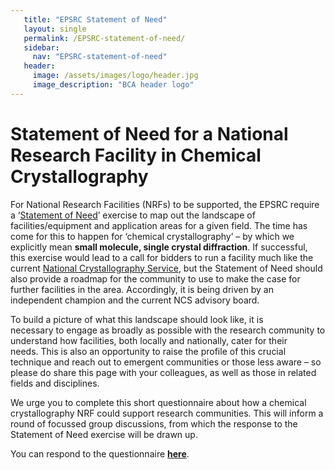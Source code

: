 ```yaml
---
   title: "EPSRC Statement of Need"
   layout: single
   permalink: /EPSRC-statement-of-need/
   sidebar:
     nav: "EPSRC-statement-of-need"
   header:
     image: /assets/images/logo/header.jpg
     image_description: "BCA header logo"
---
```


# Statement of Need for a National Research Facility in Chemical Crystallography

For National Research Facilities (NRFs) to be supported, the EPSRC require a ‘[Statement of Need](https://epsrc.ukri.org/funding/calls/call-for-statements-of-need-for-national-research-facilities/)’ exercise to map out the landscape of facilities/equipment and application areas for a given field. The time has come for this to happen for ‘chemical crystallography’ – by which we explicitly mean **small molecule, single crystal diffraction**. If successful, this exercise would lead to a call for bidders to run a facility much like the current [National Crystallography Service](http://www.ncs.ac.uk), but the Statement of Need should also provide a roadmap for the community to use to make the case for further facilities in the area. Accordingly, it is being driven by an independent champion and the current NCS advisory board.   

To build a picture of what this landscape should look like, it is necessary to engage as broadly as possible with the research community to understand how facilities, both locally and nationally, cater for their needs. This is also an opportunity to raise the profile of this crucial technique and reach out to emergent communities or those less aware – so please do share this page with your colleagues, as well as those in related fields and disciplines.  

We urge you to complete this short questionnaire about how a chemical crystallography NRF could support research communities. 
This will inform a round of focussed group discussions, from which the response to the Statement of Need exercise will be drawn up.        

You can respond to the questionnaire **[here](https://bit.ly/30XyBEz)**.
